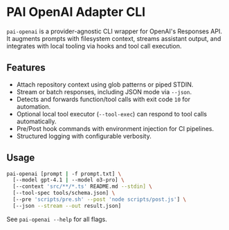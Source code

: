 # PAI OpenAI Adapter CLI

`pai-openai` is a provider-agnostic CLI wrapper for OpenAI's Responses API. It augments prompts with filesystem context, streams assistant output, and integrates with local tooling via hooks and tool call execution.

## Features

- Attach repository context using glob patterns or piped STDIN.
- Stream or batch responses, including JSON mode via `--json`.
- Detects and forwards function/tool calls with exit code `10` for automation.
- Optional local tool executor (`--tool-exec`) can respond to tool calls automatically.
- Pre/Post hook commands with environment injection for CI pipelines.
- Structured logging with configurable verbosity.

## Usage

```bash
pai-openai [prompt | -f prompt.txt] \
  [--model gpt-4.1 | --model o3-pro] \
  [--context 'src/**/*.ts' README.md --stdin] \
  [--tool-spec tools/schema.json] \
  [--pre 'scripts/pre.sh' --post 'node scripts/post.js'] \
  [--json --stream --out result.json]
```

See `pai-openai --help` for all flags.

